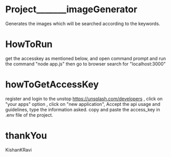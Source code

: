 # Project_______imageGenerator
Generates the images which will be searched according to the keywords.





# HowToRun
get the accesskey as mentioned below,
and open command prompt and run the command "node app.js" 
then go to browser search for "localhost:3000"




# howToGetAccessKey
register and login to the unstop https://unsplash.com/developers  ,
click on "your apps" option ,
click on "new application",
Accept the api usage and guidelines, 
type the information asked.
copy and paste the access_key in .env file of the project.





# thankYou
KishanKRavi
